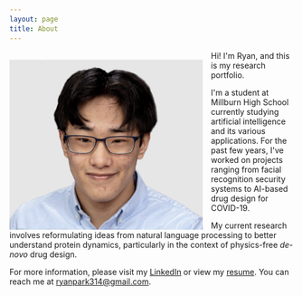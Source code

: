 ```yaml
---
layout: page
title: About
---
```


<img style="float:left;margin:15px 15px 0px 0px" src="/public/ryanpark.png" width="341.5" height="301">

Hi! I'm Ryan, and this is my research portfolio.

I'm a student at Millburn High School currently studying artificial intelligence and its various applications. For the past few years, I've worked on projects ranging from facial recognition security systems to AI-based drug design for COVID-19.

My current research involves reformulating ideas from natural language processing to better understand protein dynamics, particularly in the context of physics-free *de-novo* drug design.

For more information, please visit my [LinkedIn](https://www.linkedin.com/in/ryan-park-mhs/) or view my [resume](public/resume.pdf). You can reach me at [ryanpark314@gmail.com](mailto:ryanpark314@gmail.com).
